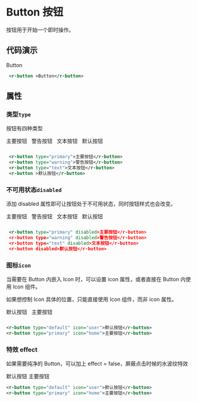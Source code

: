 # Button 按钮

按钮用于开始一个即时操作。

## 代码演示

<r-button>Button</r-button>

```xml
 <r-button >Button</r-button>
```

## 属性

### 类型`type`

按钮有四种类型

<div style="display:inline-block;margin-right: 8px;margin-bottom: 12px;">
     <r-button type="primary">主要按钮</r-button>
</div>
<div style="display:inline-block;margin-right: 8px;margin-bottom: 12px;">
     <r-button type="warning">警告按钮</r-button>
</div>
<div style="display:inline-block;margin-right: 8px;margin-bottom: 12px;">
    <r-button type="text">文本按钮</r-button>
</div>
<div style="display:inline-block;margin-right: 8px;margin-bottom: 12px;">
    <r-button >默认按钮</r-button>
</div>

```xml
 <r-button type="primary">主要按钮</r-button>
 <r-button type="warning">警告按钮</r-button>
 <r-button type="text">文本按钮</r-button>
 <r-button >默认按钮</r-button>
```

### 不可用状态`disabled`

添加 disabled 属性即可让按钮处于不可用状态，同时按钮样式也会改变。

<div style="display:inline-block;margin-right: 8px;margin-bottom: 12px;">
     <r-button type="primary" disabled>主要按钮</r-button>
</div>
<div style="display:inline-block;margin-right: 8px;margin-bottom: 12px;">
     <r-button type="warning" disabled>警告按钮</r-button>
</div>
<div style="display:inline-block;margin-right: 8px;margin-bottom: 12px;">
    <r-button type="text" disabled>文本按钮</r-button>
</div>
<div style="display:inline-block;margin-right: 8px;margin-bottom: 12px;">
    <r-button disabled>默认按钮</r-button>
</div>

```xml
 <r-button type="primary" disabled>主要按钮</r-button>
 <r-button type="warning" disabled>警告按钮</r-button>
 <r-button type="text" disabled>文本按钮</r-button>
 <r-button disabled>默认按钮</r-button>
```

### 图标`icon`

当需要在 Button 内嵌入 Icon 时，可以设置 icon 属性，或者直接在 Button 内使用 Icon 组件。

如果想控制 Icon 具体的位置，只能直接使用 Icon 组件，而非 icon 属性。

<div style="display:inline-block;margin-right: 8px;margin-bottom: 12px;">
     <r-button type="default" icon="user">默认按钮</r-button>
</div>
<div style="display:inline-block;margin-right: 8px;margin-bottom: 12px;">
     <r-button type="primary" icon="home">主要按钮</r-button>
</div>

```xml
<r-button type="default" icon="user">默认按钮</r-button>
<r-button type="primary" icon="home">主要按钮</r-button>
```

### 特效 effect

如果需要纯净的 Button，可以加上 effect = false，屏蔽点击时候的水波纹特效

<r-button type="default" effect="fase" icon="user">默认按钮</r-button>
<r-button type="primary" effect="fase" icon="home">主要按钮</r-button>

```xml
<r-button type="default" icon="user">默认按钮</r-button>
<r-button type="primary" icon="home">主要按钮</r-button>
```
